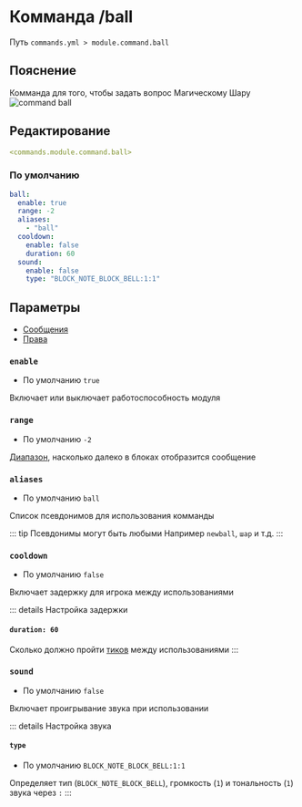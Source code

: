 # Комманда /ball
Путь `commands.yml > module.command.ball`

## Пояснение
Комманда для того, чтобы задать вопрос Магическому Шару
![command ball](/commandball.png)

## Редактирование
```yaml
<commands.module.command.ball>
```

### По умолчанию
```yaml
ball:
  enable: true
  range: -2
  aliases:
    - "ball"
  cooldown:
    enable: false
    duration: 60
  sound:
    enable: false
    type: "BLOCK_NOTE_BLOCK_BELL:1:1"
```

## Параметры

- [Сообщения](/en/messages/ru_ru/module/command/ball/)
- [Права](/en/permissions/module/command/ball/)

### `enable`
- По умолчанию `true`

Включает или выключает работоспособность модуля

### `range`
- По умолчанию `-2`

[Диапазон](#виды-диапазонов), насколько далеко в блоках отобразится сообщение

### `aliases`
- По умолчанию `ball`

Список псевдонимов для использования комманды

::: tip Псевдонимы могут быть любыми
Например `newball`, `шар` и т.д.
:::

### `cooldown`
- По умолчанию `false`

Включает задержку для игрока между использованиями

::: details Настройка задержки
#### `duration: 60`

Сколько должно пройти [тиков](https://ru.minecraft.wiki/w/%D0%A2%D0%B0%D0%BA%D1%82) между использованиями
:::

### `sound`
- По умолчанию `false`

Включает проигрывание звука при использовании

::: details Настройка звука
#### `type`
- По умолчанию `BLOCK_NOTE_BLOCK_BELL:1:1`

Определяет тип (`BLOCK_NOTE_BLOCK_BELL`), громкость (`1`) и тональность (`1`) звука через `:`
:::

<!--@include: @/en/parts/range.md-->